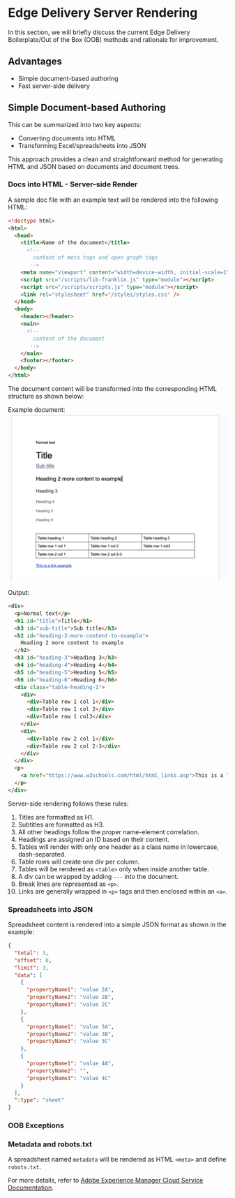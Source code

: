 # Edge Delivery Server Rendering

In this section, we will briefly discuss the current Edge Delivery Boilerplate/Out of the Box (OOB) methods and rationale for improvement.

## Advantages

- Simple document-based authoring
- Fast server-side delivery

## Simple Document-based Authoring

This can be summarized into two key aspects:

- Converting documents into HTML
- Transforming Excel/spreadsheets into JSON

This approach provides a clean and straightforward method for generating HTML and JSON based on documents and document trees.

### Docs into HTML - Server-side Render

A sample doc file with an example text will be rendered into the following HTML:

```HTML
<!doctype html>
<html>
  <head>
    <title>Name of the document</title>
      <!--
        content of meta tags and open graph tags
       -->
    <meta name="viewport" content="width=device-width, initial-scale=1" />
    <script src="/scripts/lib-franklin.js" type="module"></script>
    <script src="/scripts/scripts.js" type="module"></script>
    <link rel="stylesheet" href="/styles/styles.css" />
  </head>
  <body>
    <header></header>
    <main>
      <!--
        content of the document
       -->
    </main>
    <footer></footer>
  </body>
</html>
```

The document content will be transformed into the corresponding HTML structure as shown below:

Example document:
![Alt text](../assets/doc-example.png)

Output:

```HTML
<div>
  <p>Normal text</p>
  <h1 id="title">Title</h1>
  <h3 id="sub-title">Sub title</h3>
  <h2 id="heading-2-more-content-to-example">
    Heading 2 more content to example
  </h2>
  <h3 id="heading-3">Heading 3</h3>
  <h4 id="heading-4">Heading 4</h4>
  <h5 id="heading-5">Heading 5</h5>
  <h6 id="heading-6">Heading 6</h6>
  <div class="table-heading-1">
    <div>
      <div>Table row 1 col 1</div>
      <div>Table row 1 col 2</div>
      <div>Table row 1 col3</div>
    </div>
    <div>
      <div>Table row 2 col 1</div>
      <div>Table row 2 col 2-3</div>
    </div>
  </div>
  <p>
    <a href="https://www.w3schools.com/html/html_links.asp">This is a link example</a>
  </p>
</div>
```

Server-side rendering follows these rules:

1. Titles are formatted as H1.
2. Subtitles are formatted as H3.
3. All other headings follow the proper name-element correlation.
4. Headings are assigned an ID based on their content.
5. Tables will render with only one header as a class name in lowercase, dash-separated.
6. Table rows will create one div per column.
7. Tables will be rendered as `<table>` only when inside another table.
8. A div can be wrapped by adding `---` into the document.
9. Break lines are represented as `<p>`.
10. Links are generally wrapped in `<p>` tags and then enclosed within an `<a>`.

### Spreadsheets into JSON

Spreadsheet content is rendered into a simple JSON format as shown in the example:

```json
{
  "total": 3,
  "offset": 0,
  "limit": 3,
  "data": [
    {
      "propertyName1": "value 2A",
      "propertyName2": "value 2B",
      "propertyName3": "value 2C"
    },
    {
      "propertyName1": "value 3A",
      "propertyName2": "value 3B",
      "propertyName3": "value 3C"
    },
    {
      "propertyName1": "value 4A",
      "propertyName2": "",
      "propertyName3": "value 4C"
    }
  ],
  ":type": "sheet"
}
```

### OOB Exceptions

### Metadata and robots.txt

A spreadsheet named `metadata` will be rendered as HTML `<meta>` and define `robots.txt`.

For more details, refer to [Adobe Experience Manager Cloud Service Documentation](https://experienceleague.adobe.com/docs/experience-manager-cloud-service/content/edge-delivery/publish/authoring.html?lang=en).

